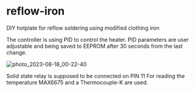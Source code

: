 # reflow-iron
DIY hotplate for reflow soldering using modified clothing iron


The controller is using PID to control the heater. PID parameters are user adjustable and being saved to EEPROM after 30 seconds from the last change.

![photo_2023-08-18_00-22-40](https://github.com/artin961/hotplate-controller/assets/11786511/601190d2-cae6-40f8-99aa-0211ecc8921f)

Solid state relay is supposed to be connected on PIN 11
For reading the temperature MAX6675 and a Thermocouple-K are used. 

